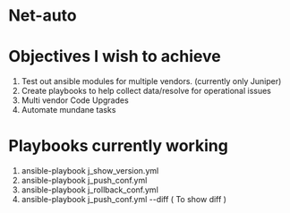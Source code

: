 # Net-auto

# Objectives I wish to achieve

1. Test out ansible modules for multiple vendors. (currently only Juniper)
2. Create playbooks to help collect data/resolve for operational issues
3. Multi vendor Code Upgrades
4. Automate mundane tasks

# Playbooks currently working
1. ansible-playbook j_show_version.yml
2. ansible-playbook j_push_conf.yml 
3. ansible-playbook j_rollback_conf.yml
4. ansible-playbook j_push_conf.yml --diff ( To show diff )
